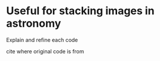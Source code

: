 # Useful for stacking images in astronomy
Explain and refine each code

cite where original code is from